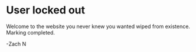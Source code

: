 # User locked out
Welcome to the website you never knew you wanted wiped from existence. Marking completed. 

-Zach N 
